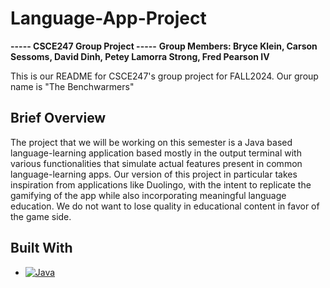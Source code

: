 # Language-App-Project
**----- CSCE247 Group Project -----**
**Group Members: Bryce Klein, Carson Sessoms, David Dinh, Petey Lamorra Strong, Fred Pearson IV**

This is our README for CSCE247's group project for FALL2024. Our group name is "The Benchwarmers"

## Brief Overview
The project that we will be working on this semester is a Java based language-learning application based mostly in the output terminal with various functionalities that simulate actual features present in common language-learning apps. Our version of this project in particular takes inspiration from applications like Duolingo, with the intent to replicate the gamifying of the app while also incorporating meaningful language education. We do not want to lose quality in educational content in favor of the game side.

## Built With
* [![Java][Java-shield]][Java-url]

[Java-shield]: https://img.shields.io/badge/Java-ED8B00?style=for-the-badge&logo=java&logoColor=white
[Java-url]: https://www.java.com/

